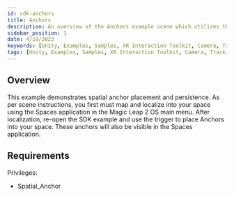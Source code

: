 ```yaml
---
id: sdk-anchors
title: Anchors
description: An overview of the Anchors example scene which utilizes the Spaces application.
sidebar_position: 1
date: 4/19/2023
keywords: [Unity, Examples, Samples, XR Interaction Toolkit, Camera, Tracking, Anchors, Spatial Anchors, Spaces]
tags: [Unity, Examples, Samples, XR Interaction Toolkit, Camera, Tracking, Anchors, Spatial Anchors, Spaces]
---
```



## Overview

This example demonstrates spatial anchor placement and persistence. As per scene instructions, you first must map and localize into your space using the Spaces application in the Magic Leap 2 OS main menu. After localization, re-open the SDK example and use the trigger to place Anchors into your space. These anchors will also be visible in the Spaces application.

## Requirements

Privileges:

- Spatial_Anchor
